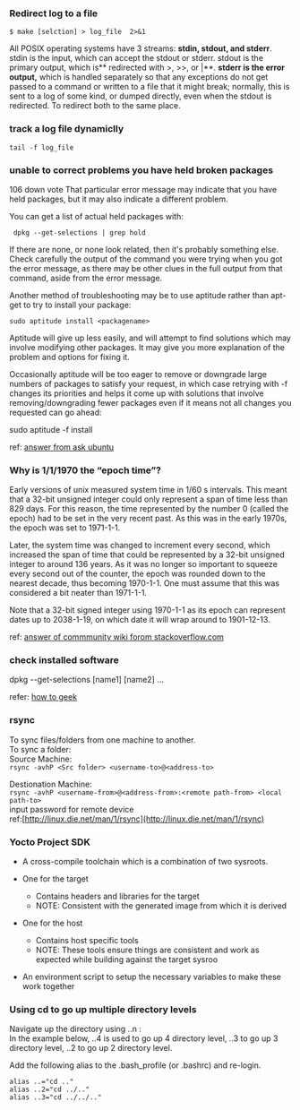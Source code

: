 ### Redirect log to a file ###
```$ make [selction] > log_file  2>&1```  

All POSIX operating systems have 3 streams: **stdin, stdout, and stderr**. stdin is the input, which can accept the stdout or stderr. stdout is the primary output, which is** redirected with >, >>, or |**. **stderr is the error output,** which is handled separately so that any exceptions do not get passed to a command or written to a file that it might break; normally, this is sent to a log of some kind, or dumped directly, even when the stdout is redirected. To redirect both to the same place.

### track a log file dynamiclly ###

``` tail -f log_file ```

### unable to correct problems you have held broken packages ###

106
down vote
That particular error message may indicate that you have held packages, but it may also indicate a different problem.  

You can get a list of actual held packages with:  

`` dpkg --get-selections | grep hold``  

If there are none, or none look related, then it's probably something else. Check carefully the output of the command you were trying when you got the error message, as there may be other clues in the full output from that command, aside from the error message.  

Another method of troubleshooting may be to use aptitude rather than apt-get to try to install your package:  

``sudo aptitude install <packagename>``  

Aptitude will give up less easily, and will attempt to find solutions which may involve modifying other packages. It may give you more explanation of the problem and options for fixing it.  

Occasionally aptitude will be too eager to remove or downgrade large numbers of packages to satisfy your request, in which case retrying with -f changes its priorities and helps it come up with solutions that involve removing/downgrading fewer packages even if it means not all changes you requested can go ahead:

sudo aptitude -f install <packagename>

ref: [answer from ask ubuntu](http://askubuntu.com/questions/223237/unable-to-correct-problems-you-have-held-broken-packages)

### Why is 1/1/1970 the “epoch time”? ###

Early versions of unix measured system time in 1/60 s intervals. This meant that a 32-bit unsigned integer could only represent a span of time less than 829 days. For this reason, the time represented by the number 0 (called the epoch) had to be set in the very recent past. As this was in the early 1970s, the epoch was set to 1971-1-1.  

Later, the system time was changed to increment every second, which increased the span of time that could be represented by a 32-bit unsigned integer to around 136 years. As it was no longer so important to squeeze every second out of the counter, the epoch was rounded down to the nearest decade, thus becoming 1970-1-1. One must assume that this was considered a bit neater than 1971-1-1.  

Note that a 32-bit signed integer using 1970-1-1 as its epoch can represent dates up to 2038-1-19, on which date it will wrap around to 1901-12-13.  

ref: [answer of commmunity wiki forom stackoverflow.com](http://stackoverflow.com/questions/1090869/why-is-1-1-1970-the-epoch-time)

### check installed software ###
dpkg --get-selections [name1] [name2] ...

refer: [how to geek](http://www.howtogeek.com/howto/linux/show-the-list-of-installed-packages-on-ubuntu-or-debian/)

### rsync ###
To sync files/folders from one machine to another.  
To sync a folder:  
Source Machine:  
```rsync -avhP <Src folder> <username-to>@<address-to> ``` 

Destionation Machine:  
```rsync -avhP <username-from>@<address-from>:<remote path-from> <local path-to>```  
input password for remote device  
ref:[http://linux.die.net/man/1/rsync](http://linux.die.net/man/1/rsync)  

### Yocto Project SDK ###  
- A cross-compile toolchain which is a combination of two sysroots.  

- One for the target  
	
	- Contains headers and libraries for the target  
	- NOTE: Consistent with the generated image from which it is derived  

- One for the host  
	- Contains host specific tools  
	- NOTE: These tools ensure things are consistent and work as expected while building against the target sysroo  

- An environment script to setup the necessary variables to
make these work together


### Using cd to go up multiple directory levels ###

Navigate up the directory using ..n :  
In the example below, ..4 is used to go up 4 directory level, ..3 to go up 3 directory level, ..2 to go up 2 directory level. 
  
Add the following alias to the .bash_profile (or .bashrc) and re-login.
   
    alias ..="cd .." 
    alias ..2="cd ../.."
    alias ..3="cd ../../.."